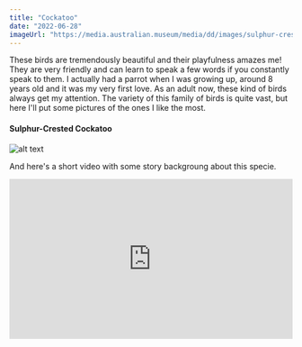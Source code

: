 ```yaml
---
title: "Cockatoo"
date: "2022-06-28"
imageUrl: "https://media.australian.museum/media/dd/images/sulphur-crested_cockatoo.81ff5dc.width-1200.1e450b9.jpg"
---
```


These birds are tremendously beautiful and their playfulness amazes me! They are very friendly and can learn to speak a few words if you constantly speak to them. I actually had a parrot when I was growing up, around 8 years old and it was my very first love. As an adult now, these kind of birds always get my attention. The variety of this family of birds is quite vast, but here I'll put some pictures of the ones I like the most. 

#### Sulphur-Crested Cockatoo

   ![alt text](https://www.worldlifeexpectancy.com/images/a/w/b/cacatua-galerita/cacatua-galerita.jpg "Sulphur-Crested Cockatoo")

And here's a short video with some story backgroung about this specie. 

<div style="position: relative; padding-bottom: 56.25%; /* 16:9 */ height: 0;">
   <iframe style="position: absolute; top: 0;left: 0; width: 100%; height: 100%;" src="https://www.youtube.com/embed/nbmzE3flflY" title="YouTube video player" frameborder="0" allow="accelerometer; autoplay; clipboard-write; encrypted-media; gyroscope; picture-in-picture" allowfullscreen></iframe>
</div>


